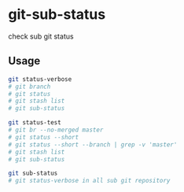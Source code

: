 # git-sub-status

check sub git status

## Usage

```bash
git status-verbose
# git branch
# git status
# git stash list
# git sub-status
```

```bash
git status-test
# git br --no-merged master
# git status --short
# git status --short --branch | grep -v 'master'
# git stash list
# git sub-status
```

```bash
git sub-status
# git status-verbose in all sub git repository
```
